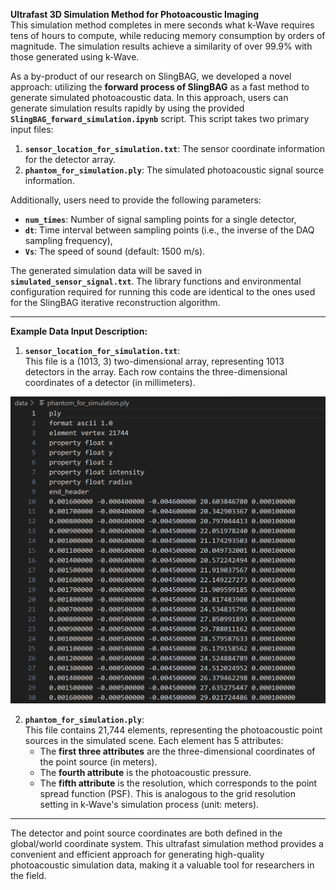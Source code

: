 **Ultrafast 3D Simulation Method for Photoacoustic Imaging**  
This simulation method completes in mere seconds what k-Wave requires tens of hours to compute, while reducing memory consumption by orders of magnitude. The simulation results achieve a similarity of over 99.9% with those generated using k-Wave.

As a by-product of our research on SlingBAG, we developed a novel approach: utilizing the **forward process of SlingBAG** as a fast method to generate simulated photoacoustic data. In this approach, users can generate simulation results rapidly by using the provided **`SlingBAG_forward_simulation.ipynb`** script. This script takes two primary input files:
1. **`sensor_location_for_simulation.txt`**: The sensor coordinate information for the detector array.
2. **`phantom_for_simulation.ply`**: The simulated photoacoustic signal source information.  

Additionally, users need to provide the following parameters:
- **`num_times`**: Number of signal sampling points for a single detector,  
- **`dt`**: Time interval between sampling points (i.e., the inverse of the DAQ sampling frequency),  
- **`Vs`**: The speed of sound (default: 1500 m/s).  

The generated simulation data will be saved in **`simulated_sensor_signal.txt`**. The library functions and environmental configuration required for running this code are identical to the ones used for the SlingBAG iterative reconstruction algorithm.

---

**Example Data Input Description:**  
1. **`sensor_location_for_simulation.txt`**:   
This file is a (1013, 3) two-dimensional array, representing 1013 detectors in the array. Each row contains the three-dimensional coordinates of a detector (in millimeters).  

![image](https://github.com/JaegerCQ/SlingBAG/blob/main/figures/ply_show.png)  

2. **`phantom_for_simulation.ply`**:  
This file contains 21,744 elements, representing the photoacoustic point sources in the simulated scene. Each element has 5 attributes:
   - The **first three attributes** are the three-dimensional coordinates of the point source (in meters).  
   - The **fourth attribute** is the photoacoustic pressure.  
   - The **fifth attribute** is the resolution, which corresponds to the point spread function (PSF). This is analogous to the grid resolution setting in k-Wave's simulation process (unit: meters).  

---

The detector and point source coordinates are both defined in the global/world coordinate system. This ultrafast simulation method provides a convenient and efficient approach for generating high-quality photoacoustic simulation data, making it a valuable tool for researchers in the field.

